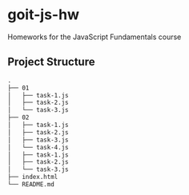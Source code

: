 # goit-js-hw
Homeworks for the JavaScript Fundamentals course

## Project Structure
```html
.
├── 01
│   ├── task-1.js
│   ├── task-2.js
│   └── task-3.js
├── 02
│   ├── task-1.js
│   ├── task-2.js
│   ├── task-3.js
│   └── task-4.js
│   ├── task-1.js
│   ├── task-2.js
│   └── task-3.js
├── index.html
└── README.md
```
